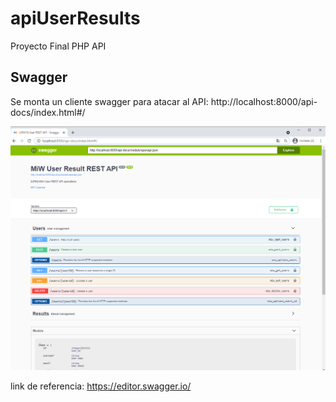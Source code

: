 # apiUserResults
Proyecto Final  PHP API

## Swagger
Se monta un cliente swagger para atacar al API: http://localhost:8000/api-docs/index.html#/
 
![](https://raw.githubusercontent.com/fatandazdba/apiUserResults/master/public/img/swagger%20url.PNG)

link de referencia: https://editor.swagger.io/